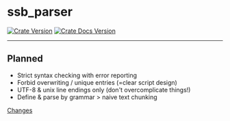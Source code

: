 # ssb_parser
[![Crate Version](https://img.shields.io/crates/v/ssb_parser.svg?logo=rust)](https://crates.io/crates/ssb_parser) [![Crate Docs Version](https://img.shields.io/crates/v/ssb_parser.svg?logo=rust&label=docs&color=informational)](https://docs.rs/ssb_parser)

---

## Planned
* Strict syntax checking with error reporting
* Forbid overwriting / unique entries (=clear script design)
* UTF-8 & unix line endings only (don't overcomplicate things!)
* Define & parse by grammar > naive text chunking

[Changes](./CHANGES.md)